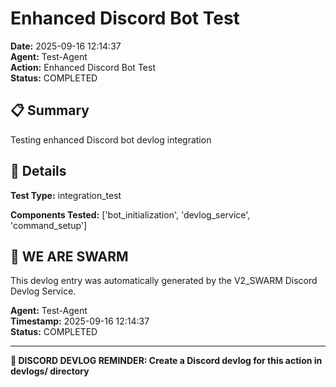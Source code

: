 # Enhanced Discord Bot Test

**Date:** 2025-09-16 12:14:37  
**Agent:** Test-Agent  
**Action:** Enhanced Discord Bot Test  
**Status:** COMPLETED

## 📋 Summary

Testing enhanced Discord bot devlog integration

## 🎯 Details

**Test Type:** integration_test

**Components Tested:** ['bot_initialization', 'devlog_service', 'command_setup']

## 🐝 WE ARE SWARM

This devlog entry was automatically generated by the V2_SWARM Discord Devlog Service.

**Agent:** Test-Agent  
**Timestamp:** 2025-09-16 12:14:37  
**Status:** COMPLETED

---

**📝 DISCORD DEVLOG REMINDER: Create a Discord devlog for this action in devlogs/ directory**
